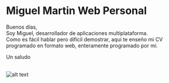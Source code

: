 # Miguel Martin Web Personal
Buenos días, <br>
Soy Miguel, desarrollador de aplicaciones multiplataforma.<br> 
Como es fácil hablar pero difícil demostrar, aquí te enseño mi CV programado en formato web, enteramente programado por mí. <br>

Un saludo<br><br>


![alt text](https://github.com/miguelx97/Miguel-Martin-Web-Personal/blob/master/img/pantallazo-web.jpg)
